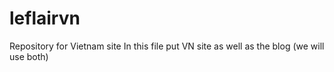 # leflairvn
Repository for Vietnam site
In this file put VN site as well as the blog (we will use both)
